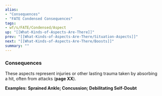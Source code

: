 ```yaml
---
alias:
- "Consequences"
- "FATE Condensed Consequences"
tags:
- wf/s/FATE/Condensed/Aspect
up: "[[What-Kinds-of-Aspects-Are-There]]"
prev: "[[What-Kinds-of-Aspects-Are-There/Situation-Aspects]]"
next: "[[What-Kinds-of-Aspects-Are-There/Boosts]]"
summary: ""
---
```

### Consequences

These aspects represent injuries or other lasting trauma taken by absorbing a hit, often from attacks (**page XX**).

**Examples:** **Sprained Ankle; Concussion; Debilitating Self-Doubt**